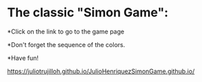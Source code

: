 # The classic "Simon Game":

*Click on the link to go to the game page

*Don't forget the sequence of the colors.

*Have fun!

https://juliotrujilloh.github.io/JulioHenriquezSimonGame.github.io/

